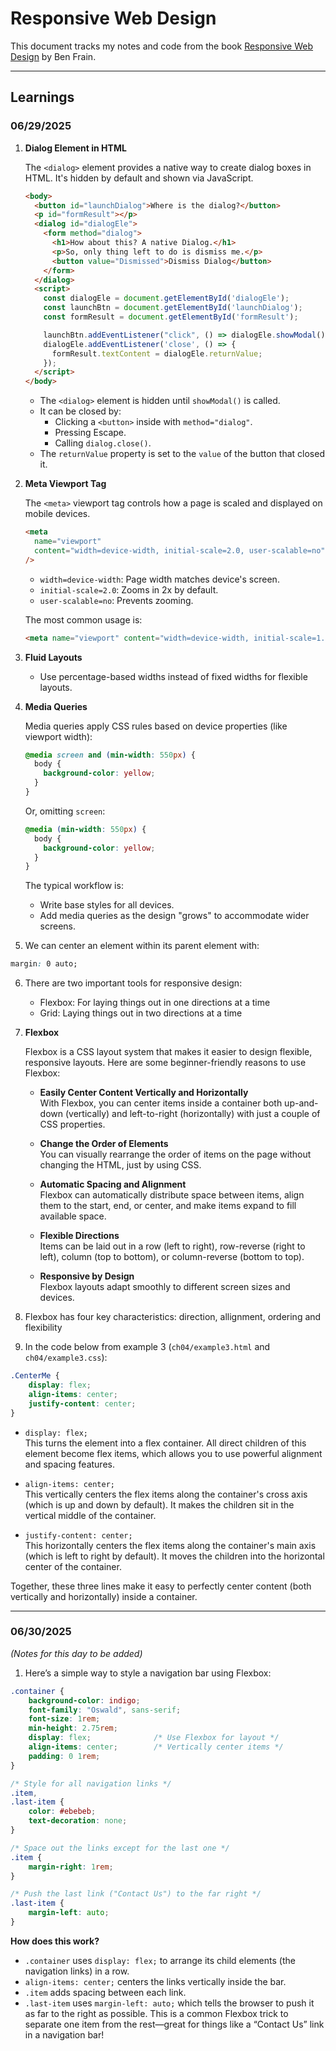 # Responsive Web Design

This document tracks my notes and code from the book [Responsive Web Design](http://rwd.education) by Ben Frain.

---

## Learnings

### 06/29/2025

1. **Dialog Element in HTML**

   The `<dialog>` element provides a native way to create dialog boxes in HTML. It's hidden by default and shown via JavaScript.

   ```html
   <body>
     <button id="launchDialog">Where is the dialog?</button>
     <p id="formResult"></p>
     <dialog id="dialogEle">
       <form method="dialog">
         <h1>How about this? A native Dialog.</h1>
         <p>So, only thing left to do is dismiss me.</p>
         <button value="Dismissed">Dismiss Dialog</button>
       </form>
     </dialog>
     <script>
       const dialogEle = document.getElementById('dialogEle');
       const launchBtn = document.getElementById('launchDialog');
       const formResult = document.getElementById('formResult');

       launchBtn.addEventListener("click", () => dialogEle.showModal());
       dialogEle.addEventListener('close', () => {
         formResult.textContent = dialogEle.returnValue;
       });
     </script>
   </body>
   ```

   - The `<dialog>` element is hidden until `showModal()` is called.
   - It can be closed by:
     - Clicking a `<button>` inside with `method="dialog"`.
     - Pressing Escape.
     - Calling `dialog.close()`.
   - The `returnValue` property is set to the `value` of the button that closed it.

2. **Meta Viewport Tag**

   The `<meta>` viewport tag controls how a page is scaled and displayed on mobile devices.

   ```html
   <meta 
     name="viewport"
     content="width=device-width, initial-scale=2.0, user-scalable=no"
   />
   ```

   - `width=device-width`: Page width matches device's screen.
   - `initial-scale=2.0`: Zooms in 2x by default.
   - `user-scalable=no`: Prevents zooming.

   The most common usage is:

   ```html
   <meta name="viewport" content="width=device-width, initial-scale=1.0" />
   ```

3. **Fluid Layouts**

   - Use percentage-based widths instead of fixed widths for flexible layouts.

4. **Media Queries**

   Media queries apply CSS rules based on device properties (like viewport width):

   ```css
   @media screen and (min-width: 550px) {
     body {
       background-color: yellow;
     }
   }
   ```

   Or, omitting `screen`:

   ```css
   @media (min-width: 550px) {
     body {
       background-color: yellow;
     }
   }
   ```

   The typical workflow is:
   - Write base styles for all devices.
   - Add media queries as the design "grows" to accommodate wider screens.

5. We can center an element within its parent element with:

```css
margin: 0 auto;
```

6. There are two important tools for responsive design:
    - Flexbox: For laying things out in one directions at a time
    - Grid: Laying things out in two directions at a time


7. **Flexbox**

   Flexbox is a CSS layout system that makes it easier to design flexible, responsive layouts. Here are some beginner-friendly reasons to use Flexbox:

   - **Easily Center Content Vertically and Horizontally**  
     With Flexbox, you can center items inside a container both up-and-down (vertically) and left-to-right (horizontally) with just a couple of CSS properties.

   - **Change the Order of Elements**  
     You can visually rearrange the order of items on the page without changing the HTML, just by using CSS.

   - **Automatic Spacing and Alignment**  
     Flexbox can automatically distribute space between items, align them to the start, end, or center, and make items expand to fill available space.

   - **Flexible Directions**  
     Items can be laid out in a row (left to right), row-reverse (right to left), column (top to bottom), or column-reverse (bottom to top).

   - **Responsive by Design**  
     Flexbox layouts adapt smoothly to different screen sizes and devices.

8. Flexbox has four key characteristics: direction, allignment, ordering and flexibility

9. In the code below from example 3 (`ch04/example3.html` and `ch04/example3.css`):

```css
.CenterMe {
    display: flex;
    align-items: center;
    justify-content: center;
}
```

- `display: flex;`  
  This turns the element into a flex container. All direct children of this element become flex items, which allows you to use powerful alignment and spacing features.

- `align-items: center;`  
  This vertically centers the flex items along the container's cross axis (which is up and down by default). It makes the children sit in the vertical middle of the container.

- `justify-content: center;`  
  This horizontally centers the flex items along the container's main axis (which is left to right by default). It moves the children into the horizontal center of the container.

Together, these three lines make it easy to perfectly center content (both vertically and horizontally) inside a container.

---

### 06/30/2025

_(Notes for this day to be added)_

1. Here’s a simple way to style a navigation bar using Flexbox:

```css
.container {
    background-color: indigo;
    font-family: "Oswald", sans-serif;
    font-size: 1rem;
    min-height: 2.75rem;
    display: flex;              /* Use Flexbox for layout */
    align-items: center;        /* Vertically center items */
    padding: 0 1rem;
}

/* Style for all navigation links */
.item,
.last-item {
    color: #ebebeb;
    text-decoration: none;
}

/* Space out the links except for the last one */
.item {
    margin-right: 1rem;
}

/* Push the last link ("Contact Us") to the far right */
.last-item {
    margin-left: auto;
}
```

**How does this work?**

- `.container` uses `display: flex;` to arrange its child elements (the navigation links) in a row.
- `align-items: center;` centers the links vertically inside the bar.
- `.item` adds spacing between each link.
- `.last-item` uses `margin-left: auto;` which tells the browser to push it as far to the right as possible. This is a common Flexbox trick to separate one item from the rest—great for things like a “Contact Us” link in a navigation bar!